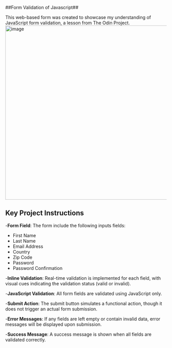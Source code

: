 ##Form Validation of Javascript##

This web-based form was created to showcase my understanding of JavaScript form validation, a lesson from The Odin Project.
<img width="543" alt="image" src="https://github.com/user-attachments/assets/d445edd9-880a-403c-b254-239fea1e53d6">

## Key Project Instructions

-**Form Field**: The form include the following inputs fields:
  - First Name
  - Last Name
  - Email Address
  - Country
  - Zip Code
  - Password
  - Password Confirmation

-**Inline Validation**: Real-time validation is implemented for each field, with visual cues indicating the validation status (valid or invalid).

-**JavaScript Validation**: All form fields are validated using JavaScript only.

-**Submit Action**: The submit button simulates a functional action, though it does not trigger an actual form submission.

-**Error Messages**: If any fields are left empty or contain invalid data, error messages will be displayed upon submission.

-**Success Message**: A success message is shown when all fields are validated correctly.
